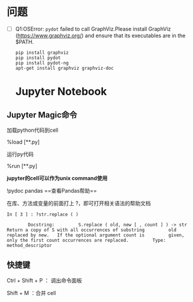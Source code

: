 #  问题

- [ ] Q1:OSError: `pydot` failed to call GraphViz.Please install GraphViz (https://www.graphviz.org/) and ensure that its executables are in the $PATH.

  ```
  pip install graphviz
  pip install pydot
  pip install pydot-ng
  apt-get install graphviz graphviz-doc
  ```



  # Jupyter Notebook

## Jupyter Magic命令

加载python代码到cell

  %load [**.py]

运行py代码

  %run [**.py]

 **jupyter的cell可以作为unix command使用**

!pydoc pandas  ==查看Pandas帮助==



在库、方法或变量的前面打上 ?，即可打开相关语法的帮助文档

```
In [ 3 ] : ?str.replace ( )

        Docstring:         S.replace ( old, new [ , count ] ) -> str         Return a copy of S with all occurrences of substring         old replaced by new.   If the optional argument count is         given, only the first count occurrences are replaced.         Type:       method_descriptor
```





## 快捷键

  Ctrl + Shift + P ： 调出命令面板

Shift + M ：合并 cell